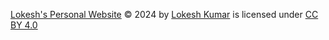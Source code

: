 [Lokesh's Personal Website](https://loke.sh) © 2024 by [Lokesh Kumar](https://github.com/codetit4n) is licensed under [CC BY 4.0](https://creativecommons.org/licenses/by/4.0)

